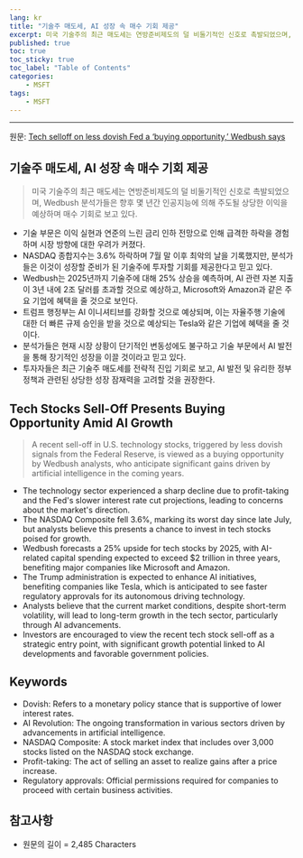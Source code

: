 ```yaml
---
lang: kr
title: "기술주 매도세, AI 성장 속 매수 기회 제공"
excerpt: 미국 기술주의 최근 매도세는 연방준비제도의 덜 비둘기적인 신호로 촉발되었으며, Wedbush 분석가들은 향후 몇 년간 인공지능에 의해 주도될 상당한 이익을 예상하며 매수 기회로 보고 있다.
published: true
toc: true
toc_sticky: true
toc_label: "Table of Contents"
categories:
    - MSFT
tags:
    - MSFT
---
```


---

  원문: [Tech selloff on less dovish Fed a ‘buying opportunity,’ Wedbush says](https://www.investing.com/news/stock-market-news/tech-selloff-on-less-dovish-fed-a-buying-opportunity-wedbush-says-3780906)

## 기술주 매도세, AI 성장 속 매수 기회 제공

> 미국 기술주의 최근 매도세는 연방준비제도의 덜 비둘기적인 신호로 촉발되었으며, Wedbush 분석가들은 향후 몇 년간 인공지능에 의해 주도될 상당한 이익을 예상하며 매수 기회로 보고 있다.


- 기술 부문은 이익 실현과 연준의 느린 금리 인하 전망으로 인해 급격한 하락을 경험하며 시장 방향에 대한 우려가 커졌다.
- NASDAQ 종합지수는 3.6% 하락하며 7월 말 이후 최악의 날을 기록했지만, 분석가들은 이것이 성장할 준비가 된 기술주에 투자할 기회를 제공한다고 믿고 있다.
- Wedbush는 2025년까지 기술주에 대해 25% 상승을 예측하며, AI 관련 자본 지출이 3년 내에 2조 달러를 초과할 것으로 예상하고, Microsoft와 Amazon과 같은 주요 기업에 혜택을 줄 것으로 보인다.
- 트럼프 행정부는 AI 이니셔티브를 강화할 것으로 예상되며, 이는 자율주행 기술에 대한 더 빠른 규제 승인을 받을 것으로 예상되는 Tesla와 같은 기업에 혜택을 줄 것이다.
- 분석가들은 현재 시장 상황이 단기적인 변동성에도 불구하고 기술 부문에서 AI 발전을 통해 장기적인 성장을 이끌 것이라고 믿고 있다.
- 투자자들은 최근 기술주 매도세를 전략적 진입 기회로 보고, AI 발전 및 유리한 정부 정책과 관련된 상당한 성장 잠재력을 고려할 것을 권장한다.

## Tech Stocks Sell-Off Presents Buying Opportunity Amid AI Growth

> A recent sell-off in U.S. technology stocks, triggered by less dovish signals from the Federal Reserve, is viewed as a buying opportunity by Wedbush analysts, who anticipate significant gains driven by artificial intelligence in the coming years.


- The technology sector experienced a sharp decline due to profit-taking and the Fed's slower interest rate cut projections, leading to concerns about the market's direction.
- The NASDAQ Composite fell 3.6%, marking its worst day since late July, but analysts believe this presents a chance to invest in tech stocks poised for growth.
- Wedbush forecasts a 25% upside for tech stocks by 2025, with AI-related capital spending expected to exceed $2 trillion in three years, benefiting major companies like Microsoft and Amazon.
- The Trump administration is expected to enhance AI initiatives, benefiting companies like Tesla, which is anticipated to see faster regulatory approvals for its autonomous driving technology.
- Analysts believe that the current market conditions, despite short-term volatility, will lead to long-term growth in the tech sector, particularly through AI advancements.
- Investors are encouraged to view the recent tech stock sell-off as a strategic entry point, with significant growth potential linked to AI developments and favorable government policies.

## Keywords

- Dovish: Refers to a monetary policy stance that is supportive of lower interest rates.
- AI Revolution: The ongoing transformation in various sectors driven by advancements in artificial intelligence.
- NASDAQ Composite: A stock market index that includes over 3,000 stocks listed on the NASDAQ stock exchange.
- Profit-taking: The act of selling an asset to realize gains after a price increase.
- Regulatory approvals: Official permissions required for companies to proceed with certain business activities.

## 참고사항

- 원문의 길이 = 2,485 Characters

